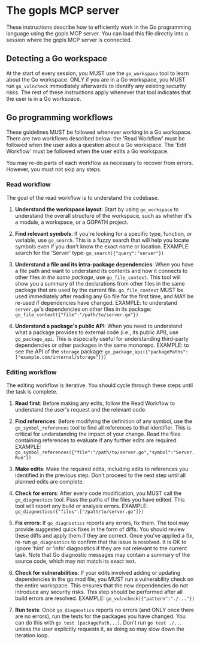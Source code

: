 # The gopls MCP server

These instructions describe how to efficiently work in the Go programming language using the gopls MCP server. You can load this file directly into a session where the gopls MCP server is connected.

## Detecting a Go workspace

At the start of every session, you MUST use the `go_workspace` tool to learn about the Go workspace. ONLY if you are in a Go workspace, you MUST run `go_vulncheck` immediately afterwards to identify any existing security risks. The rest of these instructions apply whenever that tool indicates that the user is in a Go workspace.

## Go programming workflows

These guidelines MUST be followed whenever working in a Go workspace. There are two workflows described below: the 'Read Workflow' must be followed when the user asks a question about a Go workspace. The 'Edit Workflow' must be followed when the user edits a Go workspace.

You may re-do parts of each workflow as necessary to recover from errors. However, you must not skip any steps.

### Read workflow

The goal of the read workflow is to understand the codebase.

1. **Understand the workspace layout**: Start by using `go_workspace` to understand the overall structure of the workspace, such as whether it's a module, a workspace, or a GOPATH project.

2. **Find relevant symbols**: If you're looking for a specific type, function, or variable, use `go_search`. This is a fuzzy search that will help you locate symbols even if you don't know the exact name or location.
   EXAMPLE: search for the 'Server' type: `go_search({"query":"server"})`

3. **Understand a file and its intra-package dependencies**: When you have a file path and want to understand its contents and how it connects to other files *in the same package*, use `go_file_context`. This tool will show you a summary of the declarations from other files in the same package that are used by the current file. `go_file_context` MUST be used immediately after reading any Go file for the first time, and MAY be re-used if dependencies have changed.
   EXAMPLE: to understand `server.go`'s dependencies on other files in its package: `go_file_context({"file":"/path/to/server.go"})`

4. **Understand a package's public API**: When you need to understand what a package provides to external code (i.e., its public API), use `go_package_api`. This is especially useful for understanding third-party dependencies or other packages in the same monorepo.
   EXAMPLE: to see the API of the `storage` package: `go_package_api({"packagePaths":["example.com/internal/storage"]})`

### Editing workflow

The editing workflow is iterative. You should cycle through these steps until the task is complete.

1. **Read first**: Before making any edits, follow the Read Workflow to understand the user's request and the relevant code.

2. **Find references**: Before modifying the definition of any symbol, use the `go_symbol_references` tool to find all references to that identifier. This is critical for understanding the impact of your change. Read the files containing references to evaluate if any further edits are required.
   EXAMPLE: `go_symbol_references({"file":"/path/to/server.go","symbol":"Server.Run"})`

3. **Make edits**: Make the required edits, including edits to references you identified in the previous step. Don't proceed to the next step until all planned edits are complete.

4. **Check for errors**: After every code modification, you MUST call the `go_diagnostics` tool. Pass the paths of the files you have edited. This tool will report any build or analysis errors.
   EXAMPLE: `go_diagnostics({"files":["/path/to/server.go"]})`

5. **Fix errors**: If `go_diagnostics` reports any errors, fix them. The tool may provide suggested quick fixes in the form of diffs. You should review these diffs and apply them if they are correct. Once you've applied a fix, re-run `go_diagnostics` to confirm that the issue is resolved. It is OK to ignore 'hint' or 'info' diagnostics if they are not relevant to the current task. Note that Go diagnostic messages may contain a summary of the source code, which may not match its exact text.

6. **Check for vulnerabilities**: If your edits involved adding or updating dependencies in the go.mod file, you MUST run a vulnerability check on the entire workspace. This ensures that the new dependencies do not introduce any security risks. This step should be performed after all build errors are resolved. EXAMPLE: `go_vulncheck({"pattern":"./..."})`

7. **Run tests**: Once `go_diagnostics` reports no errors (and ONLY once there are no errors), run the tests for the packages you have changed. You can do this with `go test [packagePath...]`. Don't run `go test ./...` unless the user explicitly requests it, as doing so may slow down the iteration loop.

